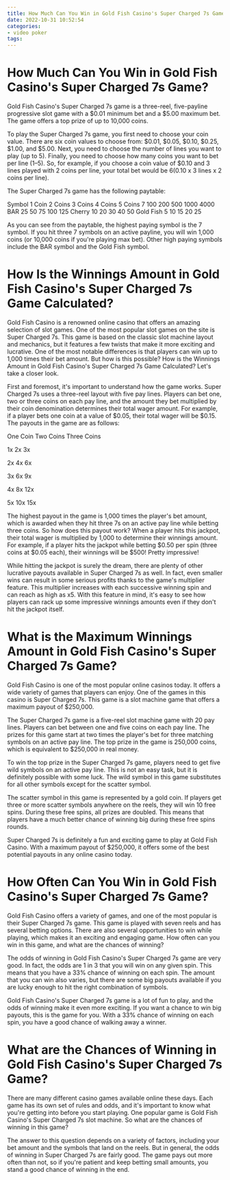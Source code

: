 ```yaml
---
title: How Much Can You Win in Gold Fish Casino's Super Charged 7s Game
date: 2022-10-31 10:52:54
categories:
- video poker
tags:
---
```



#  How Much Can You Win in Gold Fish Casino's Super Charged 7s Game?

Gold Fish Casino's Super Charged 7s game is a three-reel, five-payline progressive slot game with a $0.01 minimum bet and a $5.00 maximum bet. The game offers a top prize of up to 10,000 coins.

To play the Super Charged 7s game, you first need to choose your coin value. There are six coin values to choose from: $0.01, $0.05, $0.10, $0.25, $1.00, and $5.00. Next, you need to choose the number of lines you want to play (up to 5). Finally, you need to choose how many coins you want to bet per line (1–5). So, for example, if you choose a coin value of $0.10 and 3 lines played with 2 coins per line, your total bet would be $6 ($0.10 x 3 lines x 2 coins per line).

The Super Charged 7s game has the following paytable:

Symbol 1 Coin 2 Coins 3 Coins 4 Coins 5 Coins 7 100 200 500 1000 4000 BAR 25 50 75 100 125 Cherry 10 20 30 40 50 Gold Fish 5 10 15 20 25

As you can see from the paytable, the highest paying symbol is the 7 symbol. If you hit three 7 symbols on an active payline, you will win 1,000 coins (or 10,000 coins if you're playing max bet). Other high paying symbols include the BAR symbol and the Gold Fish symbol.

#  How Is the Winnings Amount in Gold Fish Casino's Super Charged 7s Game Calculated?

 Gold Fish Casino is a renowned online casino that offers an amazing selection of slot games. One of the most popular slot games on the site is Super Charged 7s. This game is based on the classic slot machine layout and mechanics, but it features a few twists that make it more exciting and lucrative. One of the most notable differences is that players can win up to 1,000 times their bet amount. But how is this possible? How is the Winnings Amount in Gold Fish Casino's Super Charged 7s Game Calculated? Let's take a closer look.

First and foremost, it's important to understand how the game works. Super Charged 7s uses a three-reel layout with five pay lines. Players can bet one, two or three coins on each pay line, and the amount they bet multiplied by their coin denomination determines their total wager amount. For example, if a player bets one coin at a value of $0.05, their total wager will be $0.15. The payouts in the game are as follows:

One Coin Two Coins Three Coins

1x 2x 3x

2x 4x 6x

3x 6x 9x

4x 8x 12x

5x 10x 15x


The highest payout in the game is 1,000 times the player's bet amount, which is awarded when they hit three 7s on an active pay line while betting three coins. So how does this payout work? When a player hits this jackpot, their total wager is multiplied by 1,000 to determine their winnings amount. For example, if a player hits the jackpot while betting $0.50 per spin (three coins at $0.05 each), their winnings will be $500! Pretty impressive!


While hitting the jackpot is surely the dream, there are plenty of other lucrative payouts available in Super Charged 7s as well. In fact, even smaller wins can result in some serious profits thanks to the game's multiplier feature. This multiplier increases with each successive winning spin and can reach as high as x5. With this feature in mind, it's easy to see how players can rack up some impressive winnings amounts even if they don't hit the jackpot itself.

#  What is the Maximum Winnings Amount in Gold Fish Casino's Super Charged 7s Game?

Gold Fish Casino is one of the most popular online casinos today. It offers a wide variety of games that players can enjoy. One of the games in this casino is Super Charged 7s. This game is a slot machine game that offers a maximum payout of $250,000.

The Super Charged 7s game is a five-reel slot machine game with 20 pay lines. Players can bet between one and five coins on each pay line. The prizes for this game start at two times the player's bet for three matching symbols on an active pay line. The top prize in the game is 250,000 coins, which is equivalent to $250,000 in real money.

To win the top prize in the Super Charged 7s game, players need to get five wild symbols on an active pay line. This is not an easy task, but it is definitely possible with some luck. The wild symbol in this game substitutes for all other symbols except for the scatter symbol.

The scatter symbol in this game is represented by a gold coin. If players get three or more scatter symbols anywhere on the reels, they will win 10 free spins. During these free spins, all prizes are doubled. This means that players have a much better chance of winning big during these free spins rounds.

Super Charged 7s is definitely a fun and exciting game to play at Gold Fish Casino. With a maximum payout of $250,000, it offers some of the best potential payouts in any online casino today.

#  How Often Can You Win in Gold Fish Casino's Super Charged 7s Game?

Gold Fish Casino offers a variety of games, and one of the most popular is their Super Charged 7s game. This game is played with seven reels and has several betting options. There are also several opportunities to win while playing, which makes it an exciting and engaging game. How often can you win in this game, and what are the chances of winning?

The odds of winning in Gold Fish Casino's Super Charged 7s game are very good. In fact, the odds are 1 in 3 that you will win on any given spin. This means that you have a 33% chance of winning on each spin. The amount that you can win also varies, but there are some big payouts available if you are lucky enough to hit the right combination of symbols.

Gold Fish Casino's Super Charged 7s game is a lot of fun to play, and the odds of winning make it even more exciting. If you want a chance to win big payouts, this is the game for you. With a 33% chance of winning on each spin, you have a good chance of walking away a winner.

#  What are the Chances of Winning in Gold Fish Casino's Super Charged 7s Game?

There are many different casino games available online these days. Each game has its own set of rules and odds, and it's important to know what you're getting into before you start playing. One popular game is Gold Fish Casino's Super Charged 7s slot machine. So what are the chances of winning in this game?

The answer to this question depends on a variety of factors, including your bet amount and the symbols that land on the reels. But in general, the odds of winning in Super Charged 7s are fairly good. The game pays out more often than not, so if you're patient and keep betting small amounts, you stand a good chance of winning in the end.